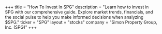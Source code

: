 +++
title = "How To Invest In SPG"
description = "Learn how to invest in SPG with our comprehensive guide. Explore market trends, financials, and the social pulse to help you make informed decisions when analyzing $SPG."
ticker = "SPG"
layout = "stocks"
company = "Simon Property Group, Inc. (SPG)"
+++

